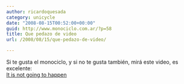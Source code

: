 ```yaml
---
author: ricardoquesada
category: unicycle
date: "2008-08-15T00:52:00+00:00"
guid: http://www.monociclo.com.ar/?p=58
title: Que pedazo de video
url: /2008/08/15/que-pedazo-de-video/

---
```

Si te gusta el monociclo, y si no te gusta también, mirá este video, es excelente:  
[It is not going to happen](http://vids.worldofk.com/koxxone/it_is_not/K1_It_is_not_160Mo.wmv)
